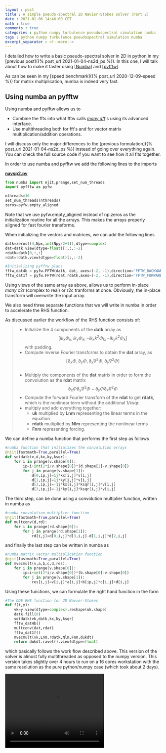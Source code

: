 ```yaml
---
layout : post
title : A simple pseudo-spectral 2D Navier-Stokes solver (Part 2)
date : 2021-01-06 14:46:00 CET
math : true
comments : true
categories : python numpy turbulence pseudospectral simulation numba
tags : python numpy turbulence pseudospectral simulation numba
excerpt_separator : <!--more-->
---
```


I detailed how to write a basic pseudo-spectral solver in 2D in python in my [previous post]({% post_url 2021-01-04-ns2d_ps %}). In this one, I will talk about how to make it faster using [[Numba](https://numba.pydata.org/)] and [[pyfftw](https://github.com/pyFFTW/pyFFTW)].

As can be seen in my [speed benchmark]({% post_url 2020-12-09-speed %}) for matrix multiplication, numba is indeed very fast.

<!--more-->

## Using numba an pyfftw

Using numba and pyfftw allows us to

- Combine the ffts into what fftw calls [*many dft*](http://www.fftw.org/fftw3_doc/Advanced-Real_002ddata-DFTs.html#Advanced-Real_002ddata-DFTs)'s using its advanced interface.
- Use multithreading both for fft's and for vector matrix multiplication/addition operations.

I will discuss only the major differences to the [previous formulation]({% post_url 2021-01-04-ns2d_ps %}) instead of going over everything again. You can check the full source code if you want to see how it all fits together.

In order to use numba and pyfftw we add the following lines to the imports

**[navsp2.py](https://github.com/gurcani/navsp2/blob/main/navsp2fp.py)**
```py
from numba import njit,prange,set_num_threads
import pyfftw as pyfw

nthreads=16
set_num_threads(nthreads)
zeros=pyfw.empty_aligned
```

Note that we use pyfw.empty_aligned instead of np.zeros as the initialization routine for all the arrays. This makes the arrays properly aligned for 
fast fourier transforms.

When initializing the vectors and matrices, we can add the following lines

```py
datk=zeros((4,Npx,int(Npy/2+1)),dtype=complex)
dat=datk.view(dtype=float)[:,:,:-2]
rdatk=datk[0,:,:]
rdat=rdatk.view(dtype=float)[:,:-2]

#Initializing pyfftw plans
fftw_dat4b = pyfw.FFTW(datk, dat, axes=(-2, -1),direction='FFTW_BACKWARD',normalise_idft=True,threads=nthreads)
fftw_dat1f = pyfw.FFTW(rdat,rdatk,axes=(-2, -1),direction='FFTW_FORWARD',normalise_idft=True,threads=nthreads)
```
Using views of the same array as above, allows us to perform in-place *many* c2r (complex to real) or r2c tranforms at once. Obviously, the in-place transform will overwrite the input array.

We also need three separate functions that we will write in numba in order to accelerate the RHS function. 

As discussed earlier the workflow of the RHS function consists of:

> - Initialize the 4 components of the **datk** array as $$\big[i k_x \Phi _k, i k_y \Phi _k, -i k_x k^2\Phi _k, -i k_y k^2 \Phi _k\big]$$ with padding.
> - Compute inverse Fourier transforms to obtain the **dat** array, as $$\big[\partial_x \Phi, \partial_y \Phi, \partial_x \nabla^2 \Phi, \partial_y \nabla^2\Phi\big]$$.
> - Multiply the components of the **dat** matrix in order to form the convolution as the **rdat** matrix $$\partial_x\Phi\partial_y\nabla^2\Phi-\partial_y\Phi\partial_x\nabla^2\Phi$$
> - Compute the forward Fourier transform of the **rdat** to get **rdatk**, which is the nonlinear term without the additional 1/ksqr.
> - multiply and add everything together:
>   - **uk** multiplied by **Lnm** representing the linear terms in the equation
>   - **rdatk** multiplied by **Nlm** representing the nonlinear terms
>   - **Fnm** representing forcing.

We can define a numba function that performs the first step as follows

```py
#numba function that initializes the convolution arrays
@njit(fastmath=True,parallel=True)
def setdatk(v,d,kx,ky,ksqr):
    for i in prange(v.shape[0]):
        ip=i+int(2*i/v.shape[0])*(d.shape[1]-v.shape[0])
        for j in prange(v.shape[1]):
            d[0,ip,j]=1j*kx[i,j]*v[i,j]
            d[1,ip,j]=1j*ky[i,j]*v[i,j]
            d[2,ip,j]=-1j*kx[i,j]*ksqr[i,j]*v[i,j]
            d[3,ip,j]=-1j*ky[i,j]*ksqr[i,j]*v[i,j]
```

The third step, can be done using a convolution multiplier function, written in numba as

```py
#numba convolution multiplier function
@njit(fastmath=True,parallel=True)
def multconv(d,rd):
    for i in prange(rd.shape[0]):
        for j in prange(rd.shape[1]):
            rd[i,j]=d[0,i,j]*d[3,i,j]-d[1,i,j]*d[2,i,j]
```

and finally the last step can be written in numba as

```py
#numba matrix vector multiplication function
@njit(fastmath=True,parallel=True)
def mvecmult(v,a,b,c,d,res):
    for i in prange(v.shape[0]):
        ip=i+int(2*i/v.shape[0])*(b.shape[0]-v.shape[0])
        for j in prange(v.shape[1]):
            res[i,j]=v[i,j]*a[i,j]+b[ip,j]*c[i,j]+d[i,j]

```

Using these functions, we can formulate the right hand function in the form

```py
#The ODE RHS function for 2D Navier-Stokes 
def f(t,y):
    vk=y.view(dtype=complex).reshape(uk.shape)
    datk.fill(0)
    setdatk(vk,datk,kx,ky,ksqr)
    fftw_dat4b()
    multconv(dat,rdat)
    fftw_dat1f()
    mvecmult(vk,Lnm,rdatk,Nlm,Fnm,dukdt)
    return dukdt.ravel().view(dtype=float)
```

which basically follows the work flow described above. This version of the solver is almost fully multithreaded as opposed to the numpy version. This version takes slightly over 4 hours to run on a 16 cores workstation with the same resolution as the pure python/numpy case (which took about 2 days).


<video width="320" height="240" controls>
  <source src="https://github.com/gurcani/navsp2/raw/main/out.mp4" type="video/mp4">
</video>
